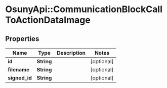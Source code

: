 # OsunyApi::CommunicationBlockCallToActionDataImage

## Properties
Name | Type | Description | Notes
------------ | ------------- | ------------- | -------------
**id** | **String** |  | [optional] 
**filename** | **String** |  | [optional] 
**signed_id** | **String** |  | [optional] 


